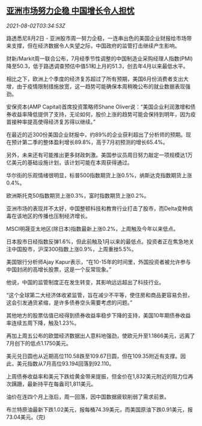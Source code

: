 <!--1627878663000-->
[亚洲市场努力企稳 中国增长令人担忧](https://cn.reuters.com/article/asia-financial-markets-0802-mon-idCNKBS2F308G)
------

<div><i>2021-08-02T03:34:53Z</i></div><p>路透悉尼8月2日 - 亚洲股市周一努力企稳，一连串出色的美国企业财报给市场带来支撑，但在经济数据令人失望之际，中国政府的监管打击继续产生影响。</p><p>财新/Markit周一联合公布，7月经季节性调整的中国制造业采购经理人指数(PMI)降至50.3，低于路透调查预估中值51和上月的51.3，创去年4月以来最低水平。</p><p>相比之下，欧洲上个季度的经济复苏超过了所有预期，美国6月份消费者支出大增，由于疫情限制措施放宽，这一趋势可能确保本周稍晚公布的就业数据表现强劲。</p><p>安保资本(AMP Capital)首席投资策略师Shane Oliver说：“美国企业利润激增和债券收益率降低提供了支持，无论如何，股价上涨的趋势可能会保持到明年，因为疫苗接种率提高使得经济复苏得以继续。”</p><p>在最近的近300份美国企业财报中，约89%的企业获利超出了分析师的预期。现在预计第二季的整体盈利增长89.8%，高于7月初预测的增长65.4%。</p><p>另外，未来还有可能推出更多财政刺激。美国参议员周日努力敲定一项规模达1万亿美元的基础设施计划，该计划可能在本周获得通过。</p><p>华尔街的乐观情绪很明显，标普500指数期货上涨0.5%，纳斯达克指数期货上涨0.4%。</p><p>欧洲斯托克50指数期货上涨0.3%，富时指数期货上涨0.2%。</p><p>亚洲市场的表现并不太好，中国整顿科技和教育行业打击了股市，而Delta变种病毒在该地区的传播也压制经济增长。</p><p>MSCI明晟亚太地区(除日本)指数最新上涨0.2%，上周触及今年以来低点。</p><p>日本股市日经指数反弹1.6%，但此前触及1月以来的最低点。投资者正在焦急地关注中国股市，沪深300指数上涨0.9%，上周重挫5.5%。</p><p>美国银行分析师Ajay Kapur表示，“在10-15年的时间里，外国投资者被允许参与中国封闭的高增长股票，这是一个反常现象。”</p><p>他说，中国的监管制度正在发生转变，其影响远远超出了科技行业。</p><p>“这个全球第二大经济体收紧监管，旨在减少不平等，使住房和商品更容易负担，这会引发通货紧缩，是许多债券空头需要考虑的问题。”</p><p>其他地方的股票估值已经得到债券收益率稳步下降的支持，美国10年期债券收益率连续五周下降，触及1.23%。</p><p>再加上周五公布的欧盟经济数据出人意料地强劲，使欧元升至1.1866美元，远离了7月创下的低点1.1750美元。</p><p>美元兑日圆也从近期高位110.58跌至109.67日圆，但在109.35附近有支撑。因此，美元指数从7月高位93.194回落到92.110。</p><p>上周债券收益率和美元下跌给黄金带来提振，但金价在1,832美元附近的阻力位再次蹒跚，最新持平在每盎司1,811美元。</p><p>油价在连四个月上涨后，周一回落，因中国数据疲软削弱了需求前景。</p><p>布兰特原油最新下跌1.02美元，报每桶74.39美元，而美国原油下跌0.91美元，报73.04美元。(完)</p>
